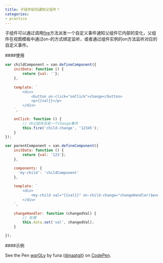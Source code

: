 ```yaml
---
title: 子组件如何通知父组件？
categories:
- practice
---
```


子组件可以通过调用[fire](https://ecomfe.github.io/san/doc/api/#fire)方法派发一个自定义事件通知父组件它内部的变化，父组件在视图模板中通过on-的方式绑定监听，或者通过组件实例的on方法监听对应的自定义事件。

####使用
```javascript
var childComponent = san.defineComponent({
    initData: function () {
        return {val: ''};
    },
    
    template: `
        <div>
            <button on-click="onClick">change</button>
            <p>{{val}}</p>
        </div>
    `,
    
    onClick: function () {
        // 向父组件派发一个change事件
        this.fire('child-change', '12345');
    }
});

var parentComponent = san.defineComponent({
    initData: function () {
        return {val: '123'};
    },

    components: {
      'my-child': 'childComponent'
    },
  
    template: `
        <div>
            <my-child val="{{val}}" on-child-change="changeHandler($event)" />
        </div>
    `,
  
    changeHandler: function (changedVal) {
        // 处理
        this.data.set('val', changedVal);
    }

});
```

####示例
<p data-height="265" data-theme-id="0" data-slug-hash="wqrGLy" data-default-tab="result" data-user="naatgit" data-embed-version="2" data-pen-title="wqrGLy" class="codepen">See the Pen <a href="https://codepen.io/naatgit/pen/wqrGLy/">wqrGLy</a> by funa (<a href="https://codepen.io/naatgit">@naatgit</a>) on <a href="https://codepen.io">CodePen</a>.</p>
<script async src="https://production-assets.codepen.io/assets/embed/ei.js"></script>

